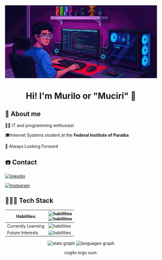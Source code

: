 <p align="center">
    <img src="https://raw.githubusercontent.com/Muciri/Muciri/refs/heads/main/muciri.png">
</p>

<h1 align="center">
    Hi! I'm Murilo or "Muciri" 👋
</h1>

## 🚀 About me

👩‍💻 IT and programming enthusiast

🎓Internet Systems student at the **Federal Institute of Paraíba**

🌌 Always Looking Forward 
 
## ☎️ Contact
[![linkedin](https://img.shields.io/badge/linkedin-0A66C2?style=for-the-badge&logo=linkedin&logoColor=white)](https://www.linkedin.com/in/murilo-maciel-rodrigues-2818a8328)  

[![Instagram](https://img.shields.io/badge/-Instagram-%23E4405F?style=for-the-badge&logo=instagram&logoColor=white)](https://www.instagram.com/murilinho_0135)

## 👩🏻‍💻 Tech Stack 
| Habilities            | ![habilities](https://skillicons.dev/icons?i=html,css,js,react,next,python,supabase,mysql,linux,vscode,&theme=light) <br> ![habilities](https://skillicons.dev/icons?i=java,postgresql,mongo&theme=light) |
|-----------------------|--------------------------------------------------------------------------------------------------------------------|
| Currently Learning    | ![habilities](https://skillicons.dev/icons?i=ts,spring,electron&theme=light)                       |
| Future Interests      | ![habilities](https://skillicons.dev/icons?i=nodejs,express&theme=light)                           |

<div align="center">
    <img src="https://github-readme-stats.vercel.app/api?username=Muciri&hide_title=false&hide_rank=false&show_icons=true&include_all_commits=true&count_private=true&disable_animations=false&theme=dracula&locale=en&hide_border=false" height="150" alt="stats graph"  />
    <img src="https://github-readme-stats.vercel.app/api/top-langs?username=Muciri&locale=en&hide_title=false&layout=compact&card_width=320&langs_count=5&theme=dracula&hide_border=false" height="150" alt="languages graph"  />
</div>

<p align="center">
    cogito ergo sum.
</p>
